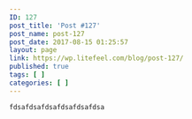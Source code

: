 ```yaml
---
ID: 127
post_title: 'Post #127'
post_name: post-127
post_date: 2017-08-15 01:25:57
layout: page
link: https://wp.litefeel.com/blog/post-127/
published: true
tags: [ ]
categories: [ ]
---
```

	fdsafdsafdsafdsafdsafdsa
